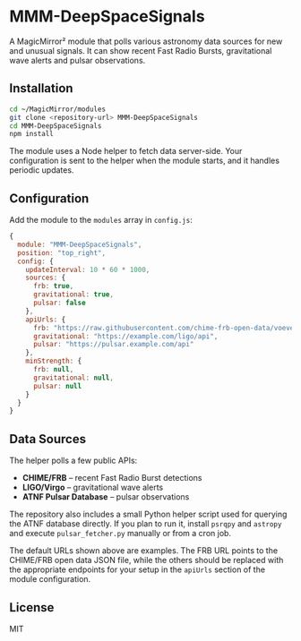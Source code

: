 # MMM-DeepSpaceSignals

A MagicMirror² module that polls various astronomy data sources for new and unusual
signals. It can show recent Fast Radio Bursts, gravitational wave alerts and
pulsar observations.

## Installation

```bash
cd ~/MagicMirror/modules
git clone <repository-url> MMM-DeepSpaceSignals
cd MMM-DeepSpaceSignals
npm install
```

The module uses a Node helper to fetch data server-side. Your configuration is
sent to the helper when the module starts, and it handles periodic updates.

## Configuration
Add the module to the `modules` array in `config.js`:

```javascript
{
  module: "MMM-DeepSpaceSignals",
  position: "top_right",
  config: {
    updateInterval: 10 * 60 * 1000,
    sources: {
      frb: true,
      gravitational: true,
      pulsar: false
    },
    apiUrls: {
      frb: "https://raw.githubusercontent.com/chime-frb-open-data/voevents/main/voevents.json",
      gravitational: "https://example.com/ligo/api",
      pulsar: "https://pulsar.example.com/api"
    },
    minStrength: {
      frb: null,
      gravitational: null,
      pulsar: null
    }
  }
}
```

## Data Sources
The helper polls a few public APIs:
- **CHIME/FRB** – recent Fast Radio Burst detections
- **LIGO/Virgo** – gravitational wave alerts
- **ATNF Pulsar Database** – pulsar observations

The repository also includes a small Python helper script used for querying the
ATNF database directly. If you plan to run it, install `psrqpy` and `astropy`
and execute `pulsar_fetcher.py` manually or from a cron job.

The default URLs shown above are examples. The FRB URL points to the CHIME/FRB
open data JSON file, while the others should be replaced with the appropriate
endpoints for your setup in the `apiUrls` section of the module configuration.

## License
MIT
